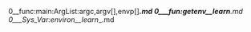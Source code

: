 0__func:main:ArgList:argc,argv[],envp[]___.md
0___fun:getenv__learn__.md
0___Sys_Var:environ__learn__.md
